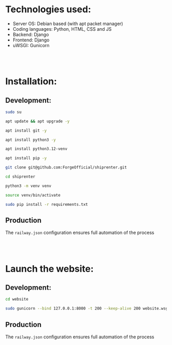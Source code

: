# Technologies used:
- Server OS: Debian based (with apt packet manager)
- Coding languages: Python, HTML, CSS and JS
- Backend: Django
- Frontend: Django
- uWSGI: Gunicorn

<br>
<br>

# Installation:
## Development:
```bash
sudo su
```
```bash
apt update && apt upgrade -y
```
```bash
apt install git -y
```
```bash
apt install python3 -y
```
```bash
apt install python3.12-venv
```
```bash
apt install pip -y
```
```bash
git clone git@github.com:ForgeOfficial/shiprenter.git
```
```bash
cd shiprenter
```
```bash
python3 -m venv venv
```
```bash
source venv/bin/activate
```
```bash
sudo pip install -r requirements.txt
```

## Production
The ```railway.json``` configuration ensures full automation of the process

<br>
<br>

# Launch the website:
## Development:
```bash
cd website
```
```bash
sudo gunicorn --bind 127.0.0.1:8000 -t 200 --keep-alive 200 website.wsgi
```

## Production
The ```railway.json``` configuration ensures full automation of the process